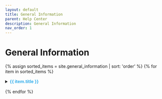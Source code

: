 ```yaml
---
layout: default
title: General Information
parent: Help Center
description: General Information
nav_order: 1
---
```


# General Information

{% assign sorted_items = site.general_information | sort: 'order' %}
{% for item in sorted_items %}

<details>
    <summary><span style="line-height: 1.4; color: #34aeeb; font-weight: bold;">{{ item.title }}</span></summary>
    <a href="{{ item.url }}" target="_blank">Share</a>
    {{item.content}}
</details>

{% endfor %}

